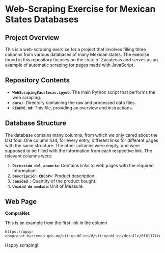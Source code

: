 # Web-Scraping Exercise for Mexican States Databases

## Project Overview

This is a web-scraping exercise for a project that involves filling three columns from various databases of many Mexican states. The exercise found in this repository focuses on the state of Zacatecas and serves as an example of automatic scraping for pages made with JavaScript.

## Repository Contents

- **`WebScrapingZacatecas.ipynb`**: The main Python script that performs the web scraping.
- **`data/`**: Directory containing the raw and processed data files.
- **`README.md`**: This file, providing an overview and instructions.

## Database Structure

The database contains many columns, from which we only cared about the last four. One column had, for every entry, different links for different pages with the same structure. The other columns were empty, and were supposed to be filled with the information from each respective link. The relevant columns were:

1. **`Dirección del anuncio`**: Contains links to web pages with the required information.
2. **`Descripción CUCoP+`**: Product description.
3. **`Canidad `**: Quantity of the product bought.
4. **`Unidad de medida`**: Unit of Measure.

## Web Page

**CompraNet**: 

This is an example from the first link in the column
    
    https://upcp-compranet.hacienda.gob.mx/sitiopublico/#/sitiopublico/detalle/0f6117fcc2bd4c15b9ccf4b5c69fef30/procedimiento

Happy scraping!
